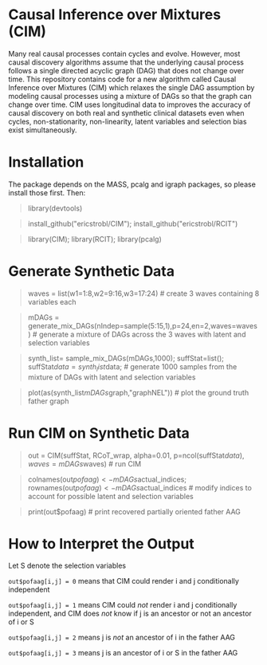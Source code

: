 # Causal Inference over Mixtures (CIM)

Many real causal processes contain cycles and evolve. However, most causal discovery algorithms assume that the underlying causal process follows a single directed acyclic graph (DAG) that does not change over time. This repository contains code for a new algorithm called Causal Inference over Mixtures (CIM) which relaxes the single DAG assumption by modeling causal processes using a mixture of DAGs so that the graph can change over time. CIM uses longitudinal data to improves the accuracy of causal discovery on both real and synthetic clinical datasets even when cycles, non-stationarity, non-linearity, latent variables and selection bias exist simultaneously.

# Installation

The package depends on the MASS, pcalg and igraph packages, so please install those first. Then:

> library(devtools)

> install_github("ericstrobl/CIM"); install_github("ericstrobl/RCIT")

> library(CIM); library(RCIT); library(pcalg)

# Generate Synthetic Data

> waves = list(w1=1:8,w2=9:16,w3=17:24) # create 3 waves containing 8 variables each

> mDAGs = generate_mix_DAGs(nIndep=sample(5:15,1),p=24,en=2,waves=waves) # generate a mixture of DAGs across the 3 waves with latent and selection variables

> synth_list= sample_mix_DAGs(mDAGs,1000);  suffStat=list(); suffStat$data = synth_list$data; # generate 1000 samples from the mixture of DAGs with latent and selection variables

> plot(as(synth_list$mDAGs$graph,"graphNEL")) # plot the ground truth father graph

# Run CIM on Synthetic Data

> out = CIM(suffStat, RCoT_wrap, alpha=0.01, p=ncol(suffStat$data), waves=mDAGs$waves) # run CIM

> colnames(out$pofaag) <- mDAGs$actual_indices; rownames(out$pofaag) <- mDAGs$actual_indices # modify indices to account for possible latent and selection variables

> print(out$pofaag) # print recovered partially oriented father AAG


# How to Interpret the Output

Let S denote the selection variables

`out$pofaag[i,j] = 0` means that CIM could render i and j conditionally independent

`out$pofaag[i,j] = 1` means CIM could *not* render i and j conditionally independent, and CIM does *not* know if j is an ancestor or not an ancestor of i or S

`out$pofaag[i,j] = 2` means j is *not* an ancestor of i in the father AAG

`out$pofaag[i,j] = 3` means j is an ancestor of i or S in the father AAG


